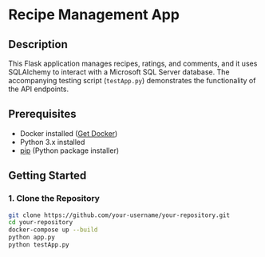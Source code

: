 # Recipe Management App

## Description
This Flask application manages recipes, ratings, and comments, and it uses SQLAlchemy to interact with a Microsoft SQL Server database. The accompanying testing script (`testApp.py`) demonstrates the functionality of the API endpoints.

## Prerequisites
- Docker installed ([Get Docker](https://docs.docker.com/get-docker/))
- Python 3.x installed
- [pip](https://pip.pypa.io/en/stable/installation/) (Python package installer)

## Getting Started

### 1. Clone the Repository
```bash
git clone https://github.com/your-username/your-repository.git
cd your-repository
docker-compose up --build
python app.py
python testApp.py
```

